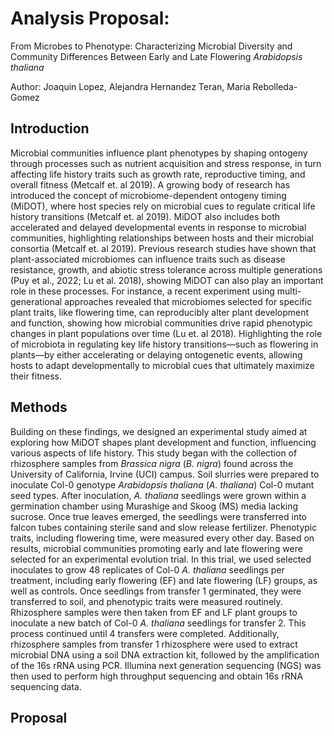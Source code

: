 # Analysis Proposal: 
From Microbes to Phenotype: Characterizing Microbial Diversity and Community Differences Between Early and Late Flowering _Arabidopsis thaliana_

Author: Joaquin Lopez, Alejandra Hernandez Teran, Maria Rebolleda-Gomez

## Introduction

Microbial communities influence plant phenotypes by shaping ontogeny through processes such as nutrient acquisition and stress response, in turn affecting life history traits such as growth rate, reproductive timing, and overall fitness (Metcalf et. al 2019). A growing body of research has introduced the concept of microbiome-dependent ontogeny timing (MiDOT), where host species rely on microbial cues to regulate critical life history transitions (Metcalf et. al 2019). MiDOT also includes both accelerated and delayed developmental events  in response  to microbial communities, highlighting relationships between hosts and their microbial consortia (Metcalf et. al 2019). Previous research studies have shown that plant-associated microbiomes can influence traits such as disease resistance, growth, and abiotic stress tolerance across multiple generations (Puy et al., 2022; Lu et al. 2018), showing MiDOT can also play an important role in these processes. For instance, a recent experiment using multi-generational approaches revealed that microbiomes selected for specific plant traits, like flowering time, can reproducibly alter plant development and function, showing how microbial communities drive rapid phenotypic changes in plant populations over time (Lu et. al 2018). Highlighting the role of microbiota in regulating key life history transitions—such as flowering in plants—by either accelerating or delaying ontogenetic events, allowing hosts to adapt developmentally to microbial cues that ultimately maximize their fitness.

## Methods

Building on these findings, we designed an experimental study aimed at exploring how MiDOT shapes plant development and function, influencing various aspects of life history. This study began with the collection of rhizosphere samples from _Brassica nigra_ (_B. nigra_) found across the University of California, Irvine (UCI) campus. Soil slurries were prepared to inoculate Col-0 genotype _Arabidopsis thaliana_ (_A. thaliana_) Col-0 mutant seed types. After inoculation, _A. thaliana_ seedlings were grown within a germination chamber using Murashige and Skoog (MS) media lacking sucrose. Once true leaves emerged, the seedlings were transferred into falcon tubes containing sterile sand and slow release fertilizer. Phenotypic traits, including flowering time, were measured every other day. 
Based on results, microbial communities promoting early and late flowering were selected for an experimental evolution trial. In this trial, we used selected inoculates to grow 48 replicates of Col-0 _A. thaliana_ seedlings per treatment, including early flowering (EF) and late flowering (LF) groups, as well as controls. Once seedlings from transfer 1 germinated, they were transferred to soil, and phenotypic traits were measured routinely. Rhizosphere samples were then taken from EF and LF plant groups to inoculate a new batch of Col-0 _A. thaliana_ seedlings for transfer 2. This process continued until 4 transfers were completed. Additionally, rhizosphere samples from transfer 1 rhizosphere were used to extract microbial DNA using a soil DNA extraction kit, followed by the amplification of the 16s rRNA using PCR. Illumina next generation sequencing (NGS) was then used to perform high throughput sequencing and obtain 16s rRNA sequencing data. 

## Proposal


